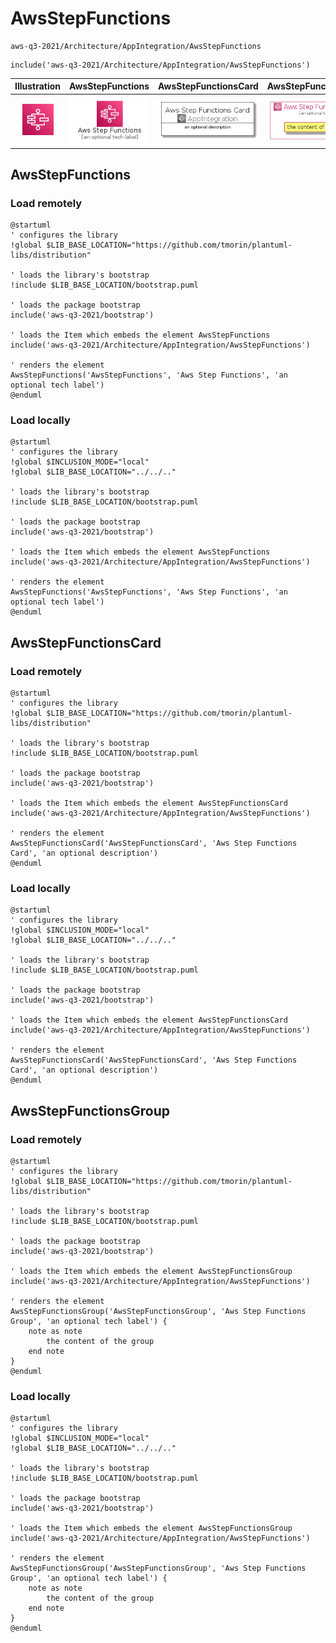 # AwsStepFunctions


```text
aws-q3-2021/Architecture/AppIntegration/AwsStepFunctions
```

```text
include('aws-q3-2021/Architecture/AppIntegration/AwsStepFunctions')
```



| Illustration | AwsStepFunctions | AwsStepFunctionsCard | AwsStepFunctionsGroup |
| :---: | :---: | :---: | :---: |
| ![illustration for Illustration](../../../aws-q3-2021/Architecture/AppIntegration/AwsStepFunctions.png) | ![illustration for AwsStepFunctions](../../../aws-q3-2021/Architecture/AppIntegration/AwsStepFunctions.Local.png) | ![illustration for AwsStepFunctionsCard](../../../aws-q3-2021/Architecture/AppIntegration/AwsStepFunctionsCard.Local.png) | ![illustration for AwsStepFunctionsGroup](../../../aws-q3-2021/Architecture/AppIntegration/AwsStepFunctionsGroup.Local.png) |




## AwsStepFunctions

### Load remotely
```plantuml
@startuml
' configures the library
!global $LIB_BASE_LOCATION="https://github.com/tmorin/plantuml-libs/distribution"

' loads the library's bootstrap
!include $LIB_BASE_LOCATION/bootstrap.puml

' loads the package bootstrap
include('aws-q3-2021/bootstrap')

' loads the Item which embeds the element AwsStepFunctions
include('aws-q3-2021/Architecture/AppIntegration/AwsStepFunctions')

' renders the element
AwsStepFunctions('AwsStepFunctions', 'Aws Step Functions', 'an optional tech label')
@enduml
```

### Load locally
```plantuml
@startuml
' configures the library
!global $INCLUSION_MODE="local"
!global $LIB_BASE_LOCATION="../../.."

' loads the library's bootstrap
!include $LIB_BASE_LOCATION/bootstrap.puml

' loads the package bootstrap
include('aws-q3-2021/bootstrap')

' loads the Item which embeds the element AwsStepFunctions
include('aws-q3-2021/Architecture/AppIntegration/AwsStepFunctions')

' renders the element
AwsStepFunctions('AwsStepFunctions', 'Aws Step Functions', 'an optional tech label')
@enduml
```

## AwsStepFunctionsCard

### Load remotely
```plantuml
@startuml
' configures the library
!global $LIB_BASE_LOCATION="https://github.com/tmorin/plantuml-libs/distribution"

' loads the library's bootstrap
!include $LIB_BASE_LOCATION/bootstrap.puml

' loads the package bootstrap
include('aws-q3-2021/bootstrap')

' loads the Item which embeds the element AwsStepFunctionsCard
include('aws-q3-2021/Architecture/AppIntegration/AwsStepFunctions')

' renders the element
AwsStepFunctionsCard('AwsStepFunctionsCard', 'Aws Step Functions Card', 'an optional description')
@enduml
```

### Load locally
```plantuml
@startuml
' configures the library
!global $INCLUSION_MODE="local"
!global $LIB_BASE_LOCATION="../../.."

' loads the library's bootstrap
!include $LIB_BASE_LOCATION/bootstrap.puml

' loads the package bootstrap
include('aws-q3-2021/bootstrap')

' loads the Item which embeds the element AwsStepFunctionsCard
include('aws-q3-2021/Architecture/AppIntegration/AwsStepFunctions')

' renders the element
AwsStepFunctionsCard('AwsStepFunctionsCard', 'Aws Step Functions Card', 'an optional description')
@enduml
```

## AwsStepFunctionsGroup

### Load remotely
```plantuml
@startuml
' configures the library
!global $LIB_BASE_LOCATION="https://github.com/tmorin/plantuml-libs/distribution"

' loads the library's bootstrap
!include $LIB_BASE_LOCATION/bootstrap.puml

' loads the package bootstrap
include('aws-q3-2021/bootstrap')

' loads the Item which embeds the element AwsStepFunctionsGroup
include('aws-q3-2021/Architecture/AppIntegration/AwsStepFunctions')

' renders the element
AwsStepFunctionsGroup('AwsStepFunctionsGroup', 'Aws Step Functions Group', 'an optional tech label') {
    note as note
        the content of the group
    end note
}
@enduml
```

### Load locally
```plantuml
@startuml
' configures the library
!global $INCLUSION_MODE="local"
!global $LIB_BASE_LOCATION="../../.."

' loads the library's bootstrap
!include $LIB_BASE_LOCATION/bootstrap.puml

' loads the package bootstrap
include('aws-q3-2021/bootstrap')

' loads the Item which embeds the element AwsStepFunctionsGroup
include('aws-q3-2021/Architecture/AppIntegration/AwsStepFunctions')

' renders the element
AwsStepFunctionsGroup('AwsStepFunctionsGroup', 'Aws Step Functions Group', 'an optional tech label') {
    note as note
        the content of the group
    end note
}
@enduml
```

